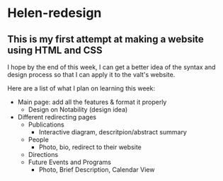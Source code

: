 # Helen-redesign

## This is my first attempt at making a website using HTML and CSS

I hope by the end of this week, I can get a better idea of the syntax and design process so that I can apply it to the valt's website. 

Here are a list of what I plan on learning this week:
- Main page: add all the features & format it properly
    - Design on Notability (design idea)
- Different redirecting pages
    - Publications
        - Interactive diagram, descritpion/abstract summary
    - People
        - Photo, bio, redirect to their website
    - Directions
    - Future Events and Programs
        - Photo, Brief Description, Calendar View

